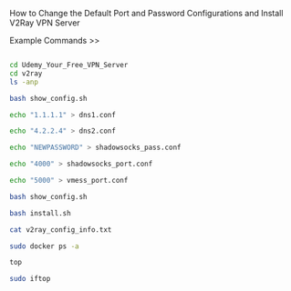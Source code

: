 How to Change the Default Port and Password Configurations and Install V2Ray VPN Server

Example Commands >>
```bash

cd Udemy_Your_Free_VPN_Server
cd v2ray
ls -anp

bash show_config.sh

echo "1.1.1.1" > dns1.conf

echo "4.2.2.4" > dns2.conf

echo "NEWPASSWORD" > shadowsocks_pass.conf

echo "4000" > shadowsocks_port.conf

echo "5000" > vmess_port.conf

bash show_config.sh

bash install.sh

cat v2ray_config_info.txt

sudo docker ps -a

top

sudo iftop

```

